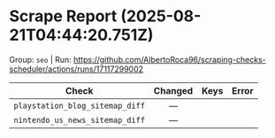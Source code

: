 # Scrape Report (2025-08-21T04:44:20.751Z)

Group: `seo`  |  Run: https://github.com/AlbertoRoca96/scraping-checks-scheduler/actions/runs/17117299002

| Check | Changed | Keys | Error |
|---|:---:|:--|:--|
| `playstation_blog_sitemap_diff` | — |  |  |
| `nintendo_us_news_sitemap_diff` | — |  |  |
